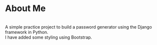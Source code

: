 
<h1> About Me </h1>
<br>
A simple practice project to build a password generator using the Django framework in Python.
<br>
I have added some styling using Bootstrap. 
